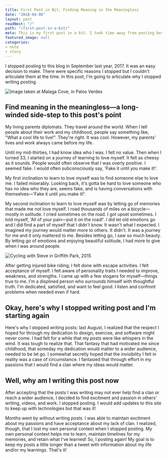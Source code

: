 ```yaml
---
title: First Post in Bit, Finding Meaning in the Meaningless
date: "2018-04-08"
layout: post
readNext: "/"
path: "/first-post-in-a-bit/"
meta: This is my first post in a bit. I took time away from posting because I realized that posts of value take time. I've had things to say in the past few month but was lacking clarity
featured_image: null
categories:
- note
- story
---
```


I stopped posting to this blog in September last year, 2017. It was an easy decision to make. There were specific reasons I stopped but I couldn't articulate them at the time. In this post, I'm going to articulate why I stopped writing posting.

![Image taken at Malaga Cove, in Palos Verdes](https://yowainwright.imgix.net/first-post-in-a-bit/cool-waters.jpg)

## Find meaning in the meaningless—a long-winded side-step to this post's point

My living parents diplomats. They travel around the world. When I tell people about their work and my childhood, people say something like, "What a cool life to live!". They're right. It was cool. However, my parents' lives and work always came before my life.

Until my mid-thirties, I had know idea who I was. I felt no value. Then when I turned 33, I started on a journey of learning to love myself. It felt as cheesy as it sounds. People would often observe that I was overly positive. I seemed fake. I would often subconsciously say, 'Fake it until you make it!'.

My first inclination to learn to love myself was to find someone else to love me. I failed miserably. Looking back, it's gotta be hard to love someone who has no idea who they are, seems fake, and is having conversations with themselves—'Fake it until you make it!'.

My second inclination to learn to love myself was by letting go of memories that made me not love myself. I road thousands of miles on a bicycle—mostly in solitude. I cried sometimes on the road. I got upset sometimes. I told myself, 'All of your pain—put it on the road!'. I did let old emotions go and I did find a part of myself that I didn't know. It wasn't what I expected. I imagined my journey would matter more to others. It didn't. It was a journey for me and it only mattered to me. Besides letting go, I saw so much beauty. By letting go of emotions and enjoying beautiful solitude, I had more to give when I was around people.

![Cycling with Steve in Griffith Park, 2015](https://yowainwright.imgix.net/first-post-in-a-bit/cool-waters.jpg)

After getting injured bike riding, I felt done with escape activities. I felt acceptance of myself. I felt aware of personality traits I needed to improve, weakness, and strengths. I came up with a few slogans for myself—things true to me. I'm a displined person who surrounds himself with thoughtful truth. I'm dedicated, satisfied, and want to feel good. I listen and confront problems when needed even if hard.

## Okay, here's why I stopped writing post and I'm starting again

Here's why I stopped writing posts: last August, I realized that the respect I hoped for through my dedication to design, exercise, and software might never come. I had felt for a while that my posts were like whispers in the wind. It was tough to realize that. That fantasy that had motivated me since childhood, that someday my dedication would matter to a wider audience, needed to be let go. I somewhat secretly hoped that the invisibility I felt in reality was a case of circumstance. I fantasied that through effort in my passions that I would find a clan where my ideas would matter.

## Well, why am I writing this post now

After accepting that the posts I was writing may not ever help find a clan or reach a wider audience, I decided to find excitment and passion in others' writing, videos, and work. I stopped posting. I would add updates to this site to keep up with technologies but that was it!

Months went by without writing posts. I was able to maintain excitment about my passions and have acceptance about my lack of clan. I realized, though, that I lost my own personal context when I stopped posting. My own personal context helps me to learn, maintain timelines for my memories, and retain what I've learned! So, I posting again! My goal is to keep my posts a little longer than a tweet with information about my life and/or my learnings. That's it!
